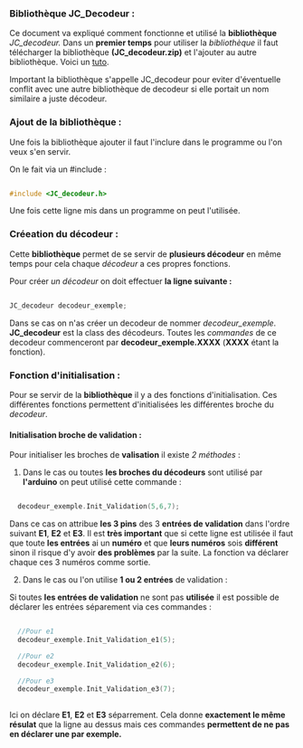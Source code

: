 ### Bibliothèque JC_Decodeur :

Ce document va expliqué comment fonctionne et utilisé la **bibliothèque** *JC_decodeur.* Dans un **premier temps** pour utiliser la *bibliothèque* il faut télécharger la bibliothèque **(JC_decodeur.zip)** et l'ajouter au autre bibliothèque. Voici un [tuto](https://fablabutc.fr/wp-content/uploads/2021/01/Tutoriel_Installer-une-bibliotheque-pour-Arduino.pdf).

Important la bibliothèque s'appelle JC_decodeur pour eviter d'éventuelle conflit avec une autre bibliothèque de decodeur si elle portait un nom similaire a juste décodeur.

### Ajout de la bibliothèque :

Une fois la bibliothèque ajouter il faut l'inclure dans le programme ou l'on veux s'en servir.

On le fait via un #include :

~~~C++

#include <JC_decodeur.h>

~~~

Une fois cette ligne mis dans un programme on peut l'utilisée.

### Créeation du décodeur :

Cette **bibliothèque** permet de se servir de **plusieurs décodeur** en même temps pour cela chaque *décodeur* a ces propres fonctions.

Pour créer *un décodeur* on doit effectuer **la ligne suivante :**

~~~C++

JC_decodeur decodeur_exemple;

~~~

Dans se cas on n'as créer un decodeur de nommer *decodeur_exemple*. **JC_decodeur** est la class des décodeurs. Toutes les *commandes* de ce decodeur commenceront par **decodeur_exemple.XXXX** (**XXXX** étant la fonction).

### Fonction d'initialisation :

Pour se servir de la **bibliothèque** il y a des fonctions d'initialisation. Ces différentes fonctions permettent d'initialisées les différentes broche du *decodeur*.

#### Initialisation broche de validation :

Pour initialiser les broches de **valisation** il existe *2 méthodes* :

1) Dans le cas ou toutes **les broches du décodeurs** sont utilisé par **l'arduino** on peut utilisé cette commande :

~~~C++

  decodeur_exemple.Init_Validation(5,6,7);

~~~

Dans ce cas on attribue **les 3 pins** des 3 **entrées de validation** dans l'ordre suivant **E1**, **E2** et **E3**. Il est **très important** que si cette ligne est utilisée il faut que toute **les entrées** ai un **numéro** et que **leurs numéros** sois **différent** sinon il risque d'y avoir **des problèmes** par la suite. La fonction va déclarer chaque ces 3 numéros comme sortie.

2) Dans le cas ou l'on utilise **1 ou 2 entrées** de validation :

Si toutes **les entrées de validation** ne sont pas **utilisée** il est possible de déclarer les entrées séparement via ces commandes :

~~~C++

  //Pour e1
  decodeur_exemple.Init_Validation_e1(5);

  //Pour e2
  decodeur_exemple.Init_Validation_e2(6);

  //Pour e3
  decodeur_exemple.Init_Validation_e3(7);
  
~~~

Ici on déclare **E1**, **E2** et **E3** séparrement. Cela donne **exactement le même résulat** que la ligne au dessus mais ces commandes **permettent de ne pas en déclarer une par exemple.**




